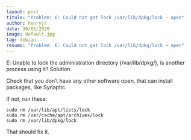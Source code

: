 ```yaml
---
layout: post
titulo: "Problem: E: Could not get lock /var/lib/dpkg/lock – open"
author: henryjr
data: 30/05/2020
image: default.jpg
tag: debian
resumo: "Problem: E: Could not get lock /var/lib/dpkg/lock – open"
---
```

E: Unable to lock the administration directory (/var/lib/dpkg/), is another process using it?
Solution

Check that you don’t have any other software open, that can install packages, like Synaptic.

If not, run these:

```
sudo rm /var/lib/apt/lists/lock
sudo rm /var/cache/apt/archives/lock
sudo rm /var/lib/dpkg/lock
```

That should fix it.